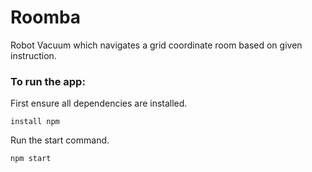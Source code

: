 # Roomba

Robot Vacuum which navigates a grid coordinate room based on given instruction.


### To run the app:

First ensure all dependencies are installed.

`install npm`

Run the start command.

`npm start`
